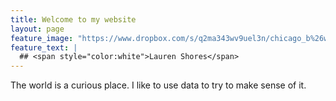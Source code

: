 ```yaml
---
title: Welcome to my website
layout: page
feature_image: "https://www.dropbox.com/s/q2ma343wv9uel3n/chicago_b%26w_long_NotCropped.jpg?raw=1"
feature_text: |
  ## <span style="color:white">Lauren Shores</span>
---
```


The world is a curious place. I like to use data to try to make sense of it.


